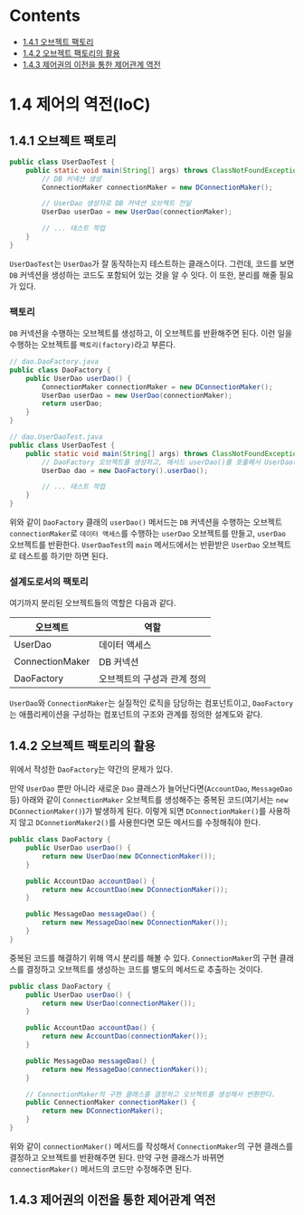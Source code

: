 # Contents

- [1.4.1 오브젝트 팩토리](#141-오브젝트-팩토리)
- [1.4.2 오브젝트 팩토리의 활용](#142-오브젝트-팩토리의-활용)
- [1.4.3 제어권의 이전을 통한 제어관계 역전](#143-제어권의-이전을-통한-제어관계-역전)

# 1.4 제어의 역전(IoC)

## 1.4.1 오브젝트 팩토리

```java
public class UserDaoTest {
    public static void main(String[] args) throws ClassNotFoundException, SQLException {
        // DB 커넥션 생성
        ConnectionMaker connectionMaker = new DConnectionMaker();

        // UserDao 생성자로 DB 커넥션 오브젝트 전달
        UserDao userDao = new UserDao(connectionMaker);

        // ... 테스트 작업
    }
}
```

`UserDaoTest`는 `UserDao`가 잘 동작하는지 테스트하는 클래스이다. 그런데, 코드를 보면 `DB` 커넥션을 생성하는 코드도 포함되어 있는 것을 알 수 잇다. 이 또한, 분리를 해줄 필요가 있다.

### 팩토리

`DB` 커넥션을 수행하는 오브젝트를 생성하고, 이 오브젝트를 반환해주면 된다. 이런 일을 수행하는 오브젝트를 `팩토리(factory)`라고 부른다.

```java
// dao.DaoFactory.java
public class DaoFactory {
    public UserDao userDao() {
        ConnectionMaker connectionMaker = new DConnectionMaker();
        UserDao userDao = new UserDao(connectionMaker);
        return userDao;
    }
}

// dao.UserDaoTest.java
public class UserDaoTest {
    public static void main(String[] args) throws ClassNotFoundException, SQLException {
        // DaoFactory 오브젝트를 생성하고, 메서드 userDao()를 호출해서 UserDao() 오브젝트를 가지고 온다.
        UserDao dao = new DaoFactory().userDao();

        // ... 테스트 작업
    }
}
```

위와 같이 `DaoFactory` 클래의 `userDao()` 메서드는 `DB` 커넥션을 수행하는 오브젝트 `connectionMaker`로 `데이터 액세스`를 수행하는 `userDao` 오브젝트를 만들고, `userDao` 오브젝트를 반환한다. `UserDaoTest`의 `main` 메서드에서는 반환받은 `UserDao` 오브젝트로 테스트를 하기만 하면 된다.

### 설계도로서의 팩토리

여기까지 분리된 오브젝트들의 역할은 다음과 같다.

| 오브젝트        | 역할                        |
| --------------- | --------------------------- |
| UserDao         | 데이터 액세스               |
| ConnectionMaker | DB 커넥션                   |
| DaoFactory      | 오브젝트의 구성과 관계 정의 |

`UserDao`와 `ConnectionMaker`는 실질적인 로직을 담당하는 컴포넌트이고, `DaoFactory`는 애플리케이션을 구성하는 컴포넌트의 구조와 관계를 정의한 설계도와 같다.

## 1.4.2 오브젝트 팩토리의 활용

위에서 작성한 `DaoFactory`는 약간의 문제가 있다.

만약 `UserDao` 뿐만 아니라 새로운 `Dao` 클래스가 늘어난다면(`AccountDao`, `MessageDao` 등) 아래와 같이 `ConnectionMaker` 오브젝트를 생성해주는 중복된 코드(여기서는 `new DConnectionMaker()`)가 발생하게 된다. 이렇게 되면 `DConnectionMaker()`를 사용하지 않고 `DConnetionMaker2()`를 사용한다면 모든 메서드를 수정해줘야 한다.

```java
public class DaoFactory {
    public UserDao userDao() {
        return new UserDao(new DConnectionMaker());
    }

    public AccountDao accountDao() {
        return new AccountDao(new DConnectionMaker());
    }

    public MessageDao messageDao() {
        return new MessageDao(new DConnectionMaker());
    }
}
```

중복된 코드를 해결하기 위해 역시 분리를 해볼 수 있다. `ConnectionMaker`의 구현 클래스를 결정하고 오브젝트를 생성하는 코드를 별도의 메서드로 추출하는 것이다.

```java
public class DaoFactory {
    public UserDao userDao() {
        return new UserDao(connectionMaker());
    }

    public AccountDao accountDao() {
        return new AccountDao(connectionMaker());
    }

    public MessageDao messageDao() {
        return new MessageDao(connectionMaker());
    }

    // ConnectionMaker의 구현 클래스를 결정하고 오브젝트를 생성해서 반환한다.
    public ConnectionMaker connectionMaker() {
        return new DConnectionMaker();
    }
}
```

위와 같이 `connectionMaker()` 메서드를 작성해서 `ConnectionMaker`의 구현 클래스를 결정하고 오브젝트를 반환해주면 된다. 만약 구현 클래스가 바뀌면 `connectionMaker()` 메서드의 코드만 수정해주면 된다.

## 1.4.3 제어권의 이전을 통한 제어관계 역전

